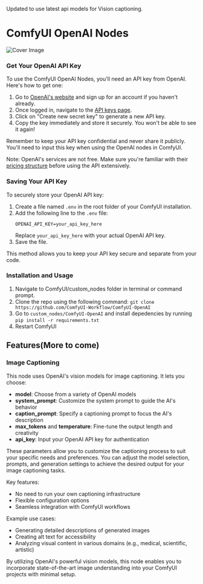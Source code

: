Updated to use latest api models for Vision captioning.

# ComfyUI OpenAI Nodes

![Cover Image](cover.png)

### Get Your OpenAI API Key

To use the ComfyUI OpenAI Nodes, you'll need an API key from OpenAI. Here's how to get one:

1. Go to [OpenAI's website](https://openai.com/) and sign up for an account if you haven't already.
2. Once logged in, navigate to the [API keys page](https://platform.openai.com/api-keys).
3. Click on "Create new secret key" to generate a new API key.
4. Copy the key immediately and store it securely. You won't be able to see it again!

Remember to keep your API key confidential and never share it publicly. You'll need to input this key when using the OpenAI nodes in ComfyUI.

Note: OpenAI's services are not free. Make sure you're familiar with their [pricing structure](https://openai.com/pricing) before using the API extensively.

### Saving Your API Key

To securely store your OpenAI API key:

1. Create a file named `.env` in the root folder of your ComfyUI installation.
2. Add the following line to the `.env` file:
   ```
   OPENAI_API_KEY=your_api_key_here
   ```
   Replace `your_api_key_here` with your actual OpenAI API key.
3. Save the file.

This method allows you to keep your API key secure and separate from your code.

### Installation and Usage

1. Navigate to ComfyUI/custom_nodes folder in terminal or command prompt.
2. Clone the repo using the following command:
   `git clone https://github.com/ComfyUI-Workflow/ComfyUI-OpenAI`
3. Go to `custom_nodes/ComfyUI-OpenAI` and install depedencies by running `pip install -r requirements.txt`
4. Restart ComfyUI

## Features(More to come)

### Image Captioning

This node uses OpenAI's vision models for image captioning. It lets you choose:

- **model**: Choose from a variety of OpenAI models
- **system_prompt**: Customize the system prompt to guide the AI's behavior
- **caption_prompt**: Specify a captioning prompt to focus the AI's description
- **max_tokens** and **temperature**: Fine-tune the output length and creativity
- **api_key**: Input your OpenAI API key for authentication

These parameters allow you to customize the captioning process to suit your specific needs and preferences. You can adjust the model selection, prompts, and generation settings to achieve the desired output for your image captioning tasks.

Key features:

- No need to run your own captioning infrastructure
- Flexible configuration options
- Seamless integration with ComfyUI workflows

Example use cases:

- Generating detailed descriptions of generated images
- Creating alt text for accessibility
- Analyzing visual content in various domains (e.g., medical, scientific, artistic)

By utilizing OpenAI's powerful vision models, this node enables you to incorporate state-of-the-art image understanding into your ComfyUI projects with minimal setup.
